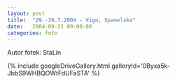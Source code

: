 ```yaml
---
layout: post
title:  "29.-30.7.2004 - Vigo, Spanelsko"
date:   2004-08-21 00:00:00
categories: foto
---
```


Autor fotek: StaLin

{% include googleDriveGallery.html galleryId='0Byxa5k-JbbS9WHBQOWtFdUFaSTA' %}